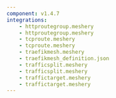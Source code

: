 ```yaml
---
component: v1.4.7
integrations:
    - httproutegroup.meshery
    - httproutegroup.meshery
    - tcproute.meshery
    - tcproute.meshery
    - traefikmesh.meshery
    - traefikmesh_definition.json
    - trafficsplit.meshery
    - trafficsplit.meshery
    - traffictarget.meshery
    - traffictarget.meshery
---
```

